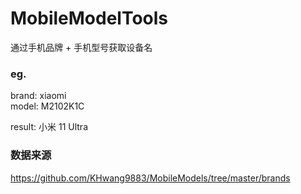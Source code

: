 # MobileModelTools
通过手机品牌 + 手机型号获取设备名

### eg.
brand:  xiaomi <br/>
model:  M2102K1C <br/>

result:  小米 11 Ultra <br/>

### 数据来源
https://github.com/KHwang9883/MobileModels/tree/master/brands
